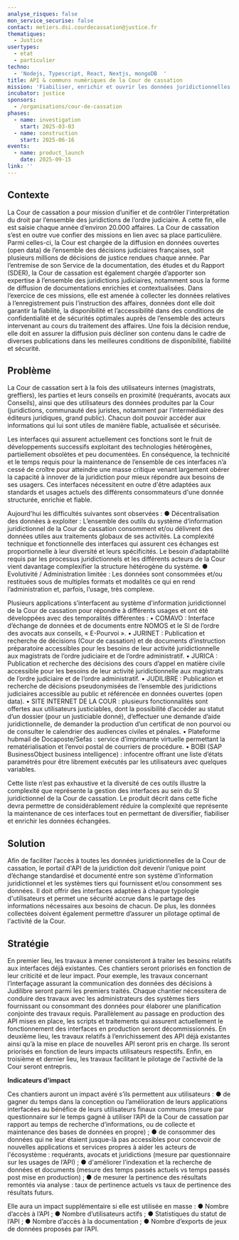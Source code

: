 ```yaml
---
analyse_risques: false
mon_service_securise: false
contact: metiers.dsi.courdecassation@justice.fr
thematiques:
  - Justice
usertypes:
  - etat
  - particulier
techno:
  - 'Nodejs, Typescript, React, Nextjs, mongoDB  '
title: API & communs numériques de la Cour de cassation
mission: 'Fiabiliser, enrichir et ouvrir les données juridictionnelles. Diversifier, fiabiliser et automatiser la collecte des données requises par l’activité juridictionnelle de la Cour de cassation auprès de systèmes tiers. Diversifier, fiabiliser et simplifier l’accès aux données et aux documents des procédures de la Cour de cassation par des systèmes tiers valorisant ces informations auprès des magistrats, greffiers, avocats et justiciables. Visualiser les données pour permettre le pilotage des activités de la Cour de cassation. '
incubator: justice
sponsors:
  - /organisations/cour-de-cassation
phases:
  - name: investigation
    start: 2025-03-03
  - name: construction
    start: 2025-06-16
events:
  - name: product_launch
    date: 2025-09-15
link: ''
---
```

## Contexte

La Cour de cassation a pour mission d’unifier et de contrôler l'interprétation du droit par l’ensemble des juridictions de l’ordre judiciaire. A cette fin, elle est saisie chaque année d’environ 20.000 affaires. La Cour de cassation s’est en outre vue confier des missions en lien avec sa place particulière. Parmi celles-ci, la Cour est chargée de la diffusion en données ouvertes (open data) de l’ensemble des décisions judiciaires françaises, soit plusieurs millions de décisions de justice rendues chaque année. Par l’entremise de son Service de la documentation, des études et du Rapport (SDER), la Cour de cassation est également chargée d’apporter son expertise à l’ensemble des juridictions judiciaires, notamment sous la forme de diffusion de documentations enrichies et contextualisées.
Dans l’exercice de ces missions, elle est amenée à collecter les données relatives à l’enregistrement puis l’instruction des affaires, données dont elle doit garantir la fiabilité, la disponibilité et l’accessibilité dans des conditions de confidentialité et de sécurités optimales auprès de l’ensemble des acteurs intervenant au cours du traitement des affaires. Une fois la décision rendue, elle doit en assurer la diffusion puis décliner son contenu dans le cadre de diverses publications dans les meilleures conditions de disponibilité, fiabilité et sécurité.

## Problème

La Cour de cassation sert à la fois des utilisateurs internes (magistrats, greffiers), les parties et leurs conseils en proximité (requérants, avocats aux Conseils), ainsi que des utilisateurs des données produites par la Cour (juridictions, communauté des juristes, notamment par l’intermédiaire des éditeurs juridiques, grand public). Chacun doit pouvoir accéder aux informations qui lui sont utiles de manière fiable, actualisée et sécurisée. 

Les interfaces qui assurent actuellement ces fonctions sont le fruit de développements successifs exploitant des technologies hétérogènes, partiellement obsolètes et peu documentées. En conséquence, la technicité et le temps requis pour la maintenance de l’ensemble de ces interfaces n’a cessé de croître pour atteindre une masse critique venant largement obérer la capacité à innover de la juridiction pour mieux répondre aux besoins de ses usagers. Ces interfaces nécessitent en outre d'être adaptées aux standards et usages actuels des différents consommateurs d'une donnée structurée, enrichie et fiable.

Aujourd'hui les difficultés suivantes sont observées :
●	Décentralisation des données à exploiter :
L’ensemble des outils du système d‘information juridictionnel de la Cour de cassation consomment et/ou délivrent des données utiles aux traitements globaux de ses activités. La complexité technique et fonctionnelle des interfaces qui assurent ces échanges est proportionnelle à leur diversité et leurs spécificités. Le besoin d’adaptabilité requis par les processus juridictionnels et les différents acteurs de la Cour vient davantage complexifier la structure hétérogène du système.
●	Evolutivité / Administration limitée :
Les données sont consommées et/ou restituées sous de multiples formats et modalités ce qui en rend l’administration et, parfois, l’usage, très complexe. 

Plusieurs applications s’interfacent au système d'information juridictionnel de la Cour de cassation pour répondre à différents usages et ont été développées avec des temporalités différentes :
•	COMAVO : Interface d’échange de données et de documents entre NOMOS et le SI de l’ordre des avocats aux conseils, « E-Pourvoi ».
•	JURINET : Publication et recherche de décisions (Cour de cassation) et de documents d’instruction préparatoire accessibles pour les besoins de leur activité juridictionnelle aux magistrats de l’ordre judiciaire et de l’ordre administratif.
•	JURICA : Publication et recherche des décisions des cours d’appel en matière civile accessible pour les besoins de leur activité juridictionnelle aux magistrats de l’ordre judiciaire et de l’ordre administratif.
•	JUDILIBRE : Publication et recherche de décisions pseudonymisées de l’ensemble des juridictions judiciaires accessible au public et référencée en données ouvertes (open data).
•	SITE INTERNET DE LA COUR : plusieurs fonctionnalités sont offertes aux utilisateurs justiciables, dont la possibilité d’accéder au statut d’un dossier (pour un justiciable donné), d’effectuer une demande d’aide juridictionnelle, de demander la production d’un certificat de non pourvoi ou de consulter le calendrier des audiences civiles et pénales.
•	Plateforme hubmail de Docaposte/Sefas : service d’imprimante virtuelle permettant la rematérialisation et l’envoi postal de courriers de procédure.
•	BOBI (SAP BusinessObject business intelligence) : infocentre offrant une liste d’états paramétrés pour être librement exécutés par les utilisateurs avec quelques variables.

Cette liste n’est pas exhaustive et la diversité de ces outils illustre la complexité que représente la gestion des interfaces au sein du SI juridictionnel de la Cour de cassation.
Le produit décrit dans cette fiche devra permettre de considérablement réduire la complexité que représente la maintenance de ces interfaces tout en permettant de diversifier, fiabiliser et enrichir les données échangées.


## Solution

Afin de faciliter l’accès à toutes les données juridictionnelles de la Cour de cassation, le portail d'API de la juridiction doit devenir l’unique point d’échange standardisé et documenté entre son système d’information juridictionnel et les systèmes tiers qui fournissent et/ou consomment ses données. Il doit offrir des interfaces adaptées à chaque typologie d'utilisateurs et permet une sécurité accrue dans le partage des informations nécessaires aux besoins de chacun.
De plus, les données collectées doivent également permettre d’assurer un pilotage optimal de l'activité de la Cour.


## Stratégie

En premier lieu, les travaux à mener consisteront à traiter les besoins relatifs aux interfaces déjà existantes. Ces chantiers seront priorisés en fonction de leur criticité et de leur impact. Pour exemple, les travaux concernant l’interfaçage assurant la communication des données des décisions à Judilibre seront parmi les premiers traités. Chaque chantier nécessitera de conduire des travaux avec les administrateurs des systèmes tiers fournissant ou consommant des données pour élaborer une planification conjointe des travaux requis. Parallèlement au passage en production des API mises en place, les scripts et traitements qui assurent actuellement le fonctionnement des interfaces en production seront décommissionnés.
En deuxième lieu, les travaux relatifs à l’enrichissement des API déjà existantes ainsi qu’à la mise en place de nouvelles API seront pris en charge. Ils seront priorisés en fonction de leurs impacts utilisateurs respectifs.
Enfin, en troisième et dernier lieu, les travaux facilitant le pilotage de l'activité de la Cour seront entrepris. 

**Indicateurs d'impact**

Ces chantiers auront un impact avéré s’ils permettent aux utilisateurs :
●	de gagner du temps dans la conception ou l’amélioration de leurs applications interfacées au bénéfice de leurs utilisateurs finaux communs (mesure par questionnaire sur le temps gagné à utiliser l’API de la Cour de cassation par rapport au temps de recherche d’informations, ou de collecte et maintenance des bases de données en propre) ;
●	de consommer des données qui ne leur étaient jusque-là pas accessibles pour concevoir de nouvelles applications et services propres à aider les acteurs de l'écosystème : requérants, avocats et juridictions (mesure par questionnaire sur les usages de l’API) ;
●	d'améliorer l’indexation et la recherche de données et documents (mesure des temps passés actuels vs temps passés post mise en production) ;
●	de mesurer la pertinence des résultats remontés via analyse : taux de pertinence actuels vs taux de pertinence des résultats futurs.

Elle aura un impact supplémentaire si elle est utilisée en masse :
●	Nombre d’accès à l’API ;
●	Nombre d’utilisateurs actifs ;
●	Statistiques du statut de l’API ;
●	Nombre d’accès à la documentation ;
●	Nombre d’exports de jeux de données proposés par l’API.
